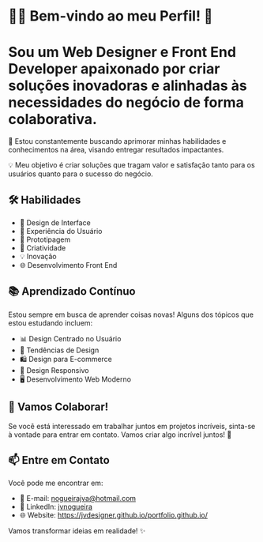 # 👨‍🎨 Bem-vindo ao meu Perfil! 👋

# Sou um Web Designer e Front End Developer apaixonado por criar soluções inovadoras e alinhadas às necessidades do negócio de forma colaborativa. 

🚀 Estou constantemente buscando aprimorar minhas habilidades e conhecimentos na área, visando entregar resultados impactantes. 

💡 Meu objetivo é criar soluções que tragam valor e satisfação tanto para os usuários quanto para o sucesso do negócio.

## 🛠️ Habilidades

- 🎨 Design de Interface
- 🎯 Experiência do Usuário
- 🚀 Prototipagem
- 🎉 Criatividade
- 💡 Inovação
- 🌐 Desenvolvimento Front End

## 📚 Aprendizado Contínuo

Estou sempre em busca de aprender coisas novas! Alguns dos tópicos que estou estudando incluem:

- 📊 Design Centrado no Usuário
- 🌈 Tendências de Design
- 🛍️ Design para E-commerce
- 📱 Design Responsivo
- 🖥️ Desenvolvimento Web Moderno

## 🤝 Vamos Colaborar!

Se você está interessado em trabalhar juntos em projetos incríveis, sinta-se à vontade para entrar em contato. Vamos criar algo incrível juntos! 🤗

## 📫 Entre em Contato

Você pode me encontrar em:

- 📧 E-mail: nogueirajva@hotmail.com
- 💼 LinkedIn: [jvnogueira]([https://www.linkedin.com/in/seu-perfil/](https://www.linkedin.com/in/jvnogueiraa/))
- 🌐 Website: https://jvdesigner.github.io/portfolio.github.io/

Vamos transformar ideias em realidade! ✨
